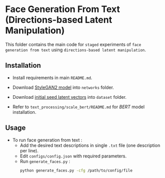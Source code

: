 # Face Generation From Text (Directions-based Latent Manipulation)

This folder contains the main code for `staged` experiments of `face generation from text` using `directions-based latent manipulation`.

## Installation

-   Install requirements in main `README.md`.

-   Download [StyleGAN2 model](https://drive.google.com/drive/folders/1yanUI9m4b4PWzR0eurKNq6JR1Bbfbh6L) into `networks` folder.

-   Download [initial seed latent vectors](https://drive.google.com/file/d/1f-TAGkMTcjLh4zR2Q-gdCwiqPpsIXCCM/view?usp=sharing) into `dataset` folder.

-   Refer to `text_processing/scale_bert/README.md` for _BERT_ model installation.

## Usage

-   To run face generation from text :
    -   Add the desired text descriptions in single `.txt` file (one description per line).
    -   Edit `configs/config.json` with required parameters. 
    -   Run `generate_faces.py` :
        ```bash
        python generate_faces.py -cfg /path/to/config/file
        ```
